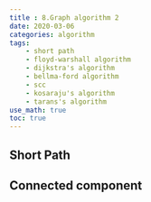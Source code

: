 ```yaml
---
title : 8.Graph algorithm 2
date: 2020-03-06
categories: algorithm
tags:
    - short path
    - floyd-warshall algorithm
    - dijkstra's algorithm
    - bellma-ford algorithm
    - scc
    - kosaraju's algorithm
    - tarans's algorithm
use_math: true
toc: true
---
```


## Short Path

## Connected component
